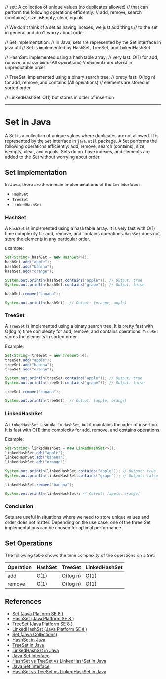 // set: A collection of unique values (no duplicates allowed)
//      that can perform the following operations efficiently:
//      add, remove, search (contains), size, isEmpty, clear, equals

// We don't think of a set as having indexes; we just add things
// to the set in general and don't worry about order

// Set implementation:
// In Java, sets are represented by the Set interface in java.util
// Set is implemented by HashSet, TreeSet, and LinkedHashSet

// HashSet: implemented using a hash table array;
//          very fast: O(1) for add, remove, and contains (All operations)
//          elements are stored in unpredictable order

// TreeSet: implemented using a binary search tree;
//          pretty fast: O(log n) for add, remove, and contains (All operations)
//          elements are stored in sorted order

// LinkedHashSet: O(1) but stores in order of insertion

--------------------

# Set in Java

A Set is a collection of unique values where duplicates are not allowed. It is represented by the `Set` interface in `java.util` package. A Set performs the following operations efficiently: add, remove, search (contains), size, isEmpty, clear, and equals. Sets do not have indexes, and elements are added to the Set without worrying about order.

## Set Implementation

In Java, there are three main implementations of the `Set` interface:

- `HashSet`
- `TreeSet`
- `LinkedHashSet`

### HashSet

A `HashSet` is implemented using a hash table array. It is very fast with O(1) time complexity for add, remove, and contains operations. `HashSet` does not store the elements in any particular order.

Example:

```java
Set<String> hashSet = new HashSet<>();
hashSet.add("apple");
hashSet.add("banana");
hashSet.add("orange");

System.out.println(hashSet.contains("apple")); // Output: true
System.out.println(hashSet.contains("grape")); // Output: false

hashSet.remove("banana");

System.out.println(hashSet); // Output: [orange, apple]
```

### TreeSet

A `TreeSet` is implemented using a binary search tree. It is pretty fast with O(log n) time complexity for add, remove, and contains operations. `TreeSet` stores the elements in sorted order.

Example:

```java
Set<String> treeSet = new TreeSet<>();
treeSet.add("apple");
treeSet.add("banana");
treeSet.add("orange");

System.out.println(treeSet.contains("apple")); // Output: true
System.out.println(treeSet.contains("grape")); // Output: false

treeSet.remove("banana");

System.out.println(treeSet); // Output: [apple, orange]
```

### LinkedHashSet

A `LinkedHashSet` is similar to `HashSet`, but it maintains the order of insertion. It is fast with O(1) time complexity for add, remove, and contains operations.

Example:

```java
Set<String> linkedHashSet = new LinkedHashSet<>();
linkedHashSet.add("apple");
linkedHashSet.add("banana");
linkedHashSet.add("orange");

System.out.println(linkedHashSet.contains("apple")); // Output: true
System.out.println(linkedHashSet.contains("grape")); // Output: false

linkedHashSet.remove("banana");

System.out.println(linkedHashSet); // Output: [apple, orange]
```

### Conclusion

Sets are useful in situations where we need to store unique values and order does not matter. Depending on the use case, one of the three Set implementations can be chosen for optimal performance.

## Set Operations

The following table shows the time complexity of the operations on a Set:

| Operation | HashSet | TreeSet  | LinkedHashSet |
|-----------|---------|----------|---------------|
| add       | O(1)    | O(log n) | O(1)          |
| remove    | O(1)    | O(log n) | O(1)          |

## References

- [Set (Java Platform SE 8 )](https://docs.oracle.com/javase/8/docs/api/java/util/Set.html)
- [HashSet (Java Platform SE 8 )](https://docs.oracle.com/javase/8/docs/api/java/util/HashSet.html)
- [TreeSet (Java Platform SE 8 )](https://docs.oracle.com/javase/8/docs/api/java/util/TreeSet.html)
- [LinkedHashSet (Java Platform SE 8 )](https://docs.oracle.com/javase/8/docs/api/java/util/LinkedHashSet.html)
- [Set (Java Collections)](https://www.javatpoint.com/java-set)
- [HashSet in Java](https://www.javatpoint.com/java-hashset)
- [TreeSet in Java](https://www.javatpoint.com/java-treeset)
- [LinkedHashSet in Java](https://www.javatpoint.com/java-linkedhashset)
- [Java Set Interface](https://www.geeksforgeeks.org/set-in-java/)
- [HashSet vs TreeSet vs LinkedHashSet in Java](https://www.geeksforgeeks.org/hashset-vs-treeset-vs-linkedhashset-java/)
- [Java Set Interface](https://www.geeksforgeeks.org/set-in-java/)
- [HashSet vs TreeSet vs LinkedHashSet in Java](https://www.geeksforgeeks.org/hashset-vs-treeset-vs-linkedhashset-java/)
